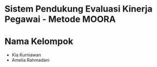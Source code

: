 # Sistem Pendukung Evaluasi Kinerja Pegawai - Metode MOORA

# Nama Kelompok
* Kia Kurniawan
* Amelia Rahmadani

